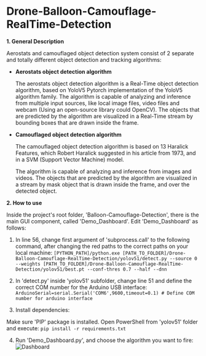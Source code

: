 # Drone-Balloon-Camouflage-RealTime-Detection

**1. General Description**

Aerostats and camouflaged object detection system consist of 2 separate and totally different object detection and tracking algorithms:

- **Aerostats object detection algorithm**

	The aerostats object detection algorithm is a Real-Time object detection algorithm, based on YoloV5 Pytorch implementation of the YoloV5 algorithm 		family.
	The algorithm is capable of analyzing and inference from multiple input sources, like local image files, video files and webcam (Using an open-source library could OpenCV).
	The objects that are predicted by the algorithm are visualized in a Real-Time stream by bounding boxes that are drawn inside the frame. 

- **Camouflaged object detection algorithm**

	The camouflaged object detection algorithm is based on 13 Haralick Features, which Robert Haralick suggested in his article from 1973, and in a SVM (Support Vector Machine) model.

	The algorithm is capable of analyzing and inference from images and videos.
	The objects that are predicted by the algorithm are visualized in a stream by mask object that is drawn inside the frame, and over the detected object. 
	
**2. How to use**

Inside the project's root folder, 'Balloon-Camouflage-Detection', there is the main GUI component, called 'Demo_Dashboard'.
Edit 'Demo_Dashboard' as follows:

1)	In line 56, change first argument of 'subprocess.call' to the following command, after changing the red paths to the correct paths on your local machine:
`[PYTHON_PATH]/python.exe [PATH_TO_FOLDER]/Drone-Balloon-Camouflage-RealTime-Detection/yolov51/detect.py --source 0 --weights [PATH_TO_FOLDER]/Drone-Balloon-Camouflage-RealTime-Detection/yolov51/best.pt --conf-thres 0.7 --half --dnn`


2) In 'detect.py' inside 'yolov51' subfolder, change line 51 and define the correct COM number for the Arduino USB interface:
`ArduinoSerial=serial.Serial('COM6',9600,timeout=0.1) # Define COM number for arduino interface`
	
3)	Install dependencies:

Make sure 'PIP' package is installed.
Open PowerShell from 'yolov51' folder and execute:
`pip install -r requirements.txt`

4) Run 'Demo_Dashboard.py', and choose the algorithm you want to fire:
![Dashboard](https://eamobileisrael.com/demodash.png)
 

	

